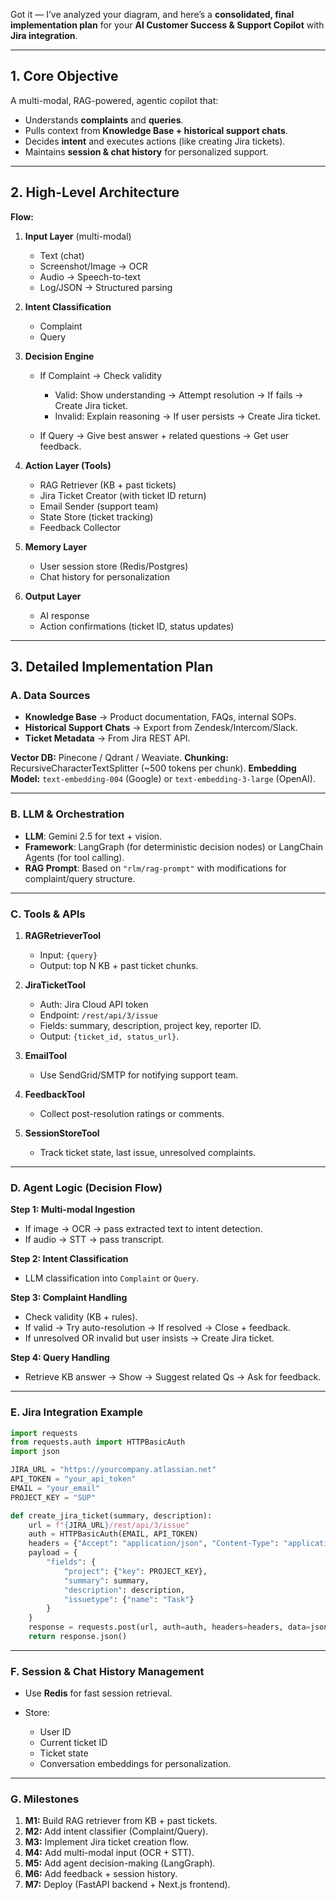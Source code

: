 Got it — I’ve analyzed your diagram, and here’s a **consolidated, final implementation plan** for your **AI Customer Success & Support Copilot** with **Jira integration**.

---

## **1. Core Objective**

A multi-modal, RAG-powered, agentic copilot that:

* Understands **complaints** and **queries**.
* Pulls context from **Knowledge Base + historical support chats**.
* Decides **intent** and executes actions (like creating Jira tickets).
* Maintains **session & chat history** for personalized support.

---

## **2. High-Level Architecture**

**Flow:**

1. **Input Layer** (multi-modal)

   * Text (chat)
   * Screenshot/Image → OCR
   * Audio → Speech-to-text
   * Log/JSON → Structured parsing

2. **Intent Classification**

   * Complaint
   * Query

3. **Decision Engine**

   * If Complaint → Check validity

     * Valid: Show understanding → Attempt resolution → If fails → Create Jira ticket.
     * Invalid: Explain reasoning → If user persists → Create Jira ticket.
   * If Query → Give best answer + related questions → Get user feedback.

4. **Action Layer (Tools)**

   * RAG Retriever (KB + past tickets)
   * Jira Ticket Creator (with ticket ID return)
   * Email Sender (support team)
   * State Store (ticket tracking)
   * Feedback Collector

5. **Memory Layer**

   * User session store (Redis/Postgres)
   * Chat history for personalization

6. **Output Layer**

   * AI response
   * Action confirmations (ticket ID, status updates)

---

## **3. Detailed Implementation Plan**

### **A. Data Sources**

* **Knowledge Base** → Product documentation, FAQs, internal SOPs.
* **Historical Support Chats** → Export from Zendesk/Intercom/Slack.
* **Ticket Metadata** → From Jira REST API.

**Vector DB:** Pinecone / Qdrant / Weaviate.
**Chunking:** RecursiveCharacterTextSplitter (\~500 tokens per chunk).
**Embedding Model:** `text-embedding-004` (Google) or `text-embedding-3-large` (OpenAI).

---

### **B. LLM & Orchestration**

* **LLM**: Gemini 2.5 for text + vision.
* **Framework**: LangGraph (for deterministic decision nodes) or LangChain Agents (for tool calling).
* **RAG Prompt**: Based on `"rlm/rag-prompt"` with modifications for complaint/query structure.

---

### **C. Tools & APIs**

1. **RAGRetrieverTool**

   * Input: `{query}`
   * Output: top N KB + past ticket chunks.

2. **JiraTicketTool**

   * Auth: Jira Cloud API token
   * Endpoint: `/rest/api/3/issue`
   * Fields: summary, description, project key, reporter ID.
   * Output: `{ticket_id, status_url}`.

3. **EmailTool**

   * Use SendGrid/SMTP for notifying support team.

4. **FeedbackTool**

   * Collect post-resolution ratings or comments.

5. **SessionStoreTool**

   * Track ticket state, last issue, unresolved complaints.

---

### **D. Agent Logic (Decision Flow)**

**Step 1: Multi-modal Ingestion**

* If image → OCR → pass extracted text to intent detection.
* If audio → STT → pass transcript.

**Step 2: Intent Classification**

* LLM classification into `Complaint` or `Query`.

**Step 3: Complaint Handling**

* Check validity (KB + rules).
* If valid → Try auto-resolution → If resolved → Close + feedback.
* If unresolved OR invalid but user insists → Create Jira ticket.

**Step 4: Query Handling**

* Retrieve KB answer → Show → Suggest related Qs → Ask for feedback.

---

### **E. Jira Integration Example**

```python
import requests
from requests.auth import HTTPBasicAuth
import json

JIRA_URL = "https://yourcompany.atlassian.net"
API_TOKEN = "your_api_token"
EMAIL = "your_email"
PROJECT_KEY = "SUP"

def create_jira_ticket(summary, description):
    url = f"{JIRA_URL}/rest/api/3/issue"
    auth = HTTPBasicAuth(EMAIL, API_TOKEN)
    headers = {"Accept": "application/json", "Content-Type": "application/json"}
    payload = {
        "fields": {
            "project": {"key": PROJECT_KEY},
            "summary": summary,
            "description": description,
            "issuetype": {"name": "Task"}
        }
    }
    response = requests.post(url, auth=auth, headers=headers, data=json.dumps(payload))
    return response.json()
```

---

### **F. Session & Chat History Management**

* Use **Redis** for fast session retrieval.
* Store:

  * User ID
  * Current ticket ID
  * Ticket state
  * Conversation embeddings for personalization.

---

### **G. Milestones**

1. **M1:** Build RAG retriever from KB + past tickets.
2. **M2:** Add intent classifier (Complaint/Query).
3. **M3:** Implement Jira ticket creation flow.
4. **M4:** Add multi-modal input (OCR + STT).
5. **M5:** Add agent decision-making (LangGraph).
6. **M6:** Add feedback + session history.
7. **M7:** Deploy (FastAPI backend + Next.js frontend).

